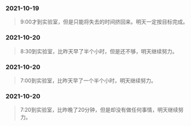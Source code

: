 ### 2021-10-19  
> 9:00才到实验室，但是只能将失去的时间挤回来。明天一定按目标完成。

### 2021-10-20
> 8:30到实验室，比昨天早了半个小时，但是还不够，明天继续努力。

### 2021-10-20
> 7:00到实验室，比昨天早了一个半个小时，明天继续努力。

### 2021-10-20
> 7:20到实验室，比昨晚了20分钟，但是却没有做任何事情，明天继续努力。
